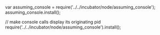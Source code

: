 

var assuming_console = require('../../incubator/node/assuming_console');
assuming_console.install();

// make console calls display its originating pid
require('../../incubator/node/assuming_console').install();
